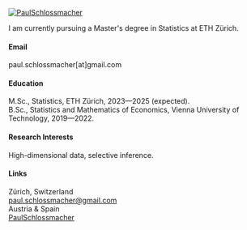 

[![PaulSchlossmacher](https://img.shields.io/badge/PaulSchlossmacher-github-blue?logo=github)](https://github.com/PaulSchlossmacher)

I am currently pursuing a Master's degree in Statistics at ETH Zürich.

#### Email
paul.schlossmacher[at]gmail.com

#### Education
M.Sc., Statistics, ETH Zürich, 2023—2025 (expected).\
B.Sc., Statistics and Mathematics of Economics, Vienna University of Technology, 2019—2022.

#### Research Interests
High-dimensional data, selective inference.

#### Links

<i class="bi bi-geo-alt-fill"></i> Zürich, Switzerland  
<i class="bi bi-envelope-fill"></i> [paul.schlossmacher@gmail.com](mailto:paul.schlossmacher@gmail.com)  
<i class="bi bi-flag-fill"></i> Austria & Spain  
<i class="bi bi-github"></i> [PaulSchlossmacher](https://github.com/PaulSchlossmacher)
